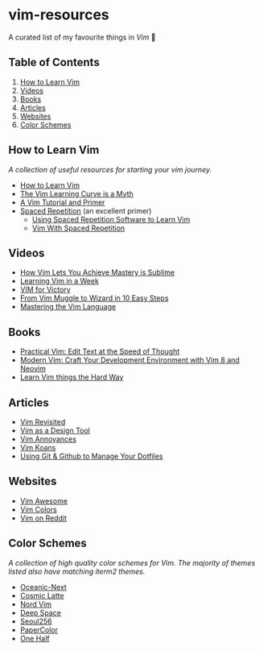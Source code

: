 # vim-resources

A curated list of my favourite things in _Vim_ 🌟

## Table of Contents

1.  [How to Learn Vim](#how-to-learn-vim)
2.  [Videos](#videos)
3.  [Books](#books)
4.  [Articles](#articles)
5.  [Websites](#websites)
6.  [Color Schemes](#color-schemes)

## How to Learn Vim

_A collection of useful resources for starting your vim journey._

* [How to Learn Vim](https://mrmrs.github.io/writing/2013/12/19/how-to-learn-vim/)
* [The Vim Learning Curve is a Myth](https://robots.thoughtbot.com/the-vim-learning-curve-is-a-myth)
* [A Vim Tutorial and Primer](https://danielmiessler.com/study/vim/)
* [Spaced Repetition](https://www.gwern.net/Spaced-repetition) (an excellent primer)
  * [Using Spaced Repetition Software to Learn Vim](https://alfmikula.blogspot.se/2010/11/using-spaced-repetition-software-to.html)
  * [Vim With Spaced Repetition](https://spin.atomicobject.com/2012/03/20/vim-with-spaced-repetition/)

## Videos

* [How Vim Lets You Achieve Mastery is Sublime](https://www.youtube.com/watch?v=1qLstQV2j8w)
* [Learning Vim in a Week](https://www.youtube.com/watch?v=_NUO4JEtkDw)
* [VIM for Victory](https://www.youtube.com/watch?v=2BRbyQC9oMw)
* [From Vim Muggle to Wizard in 10 Easy Steps](https://www.youtube.com/watch?v=MquaityA1SM)
* [Mastering the Vim Language](https://www.youtube.com/watch?v=wlR5gYd6um0)

## Books

* [Practical Vim: Edit Text at the Speed of Thought](https://www.goodreads.com/book/show/36517607-modern-vim)
* [Modern Vim: Craft Your Development Environment with Vim 8 and Neovim](https://www.goodreads.com/book/show/36517607-modern-vim)
* [Learn Vim things the Hard Way](https://www.goodreads.com/book/show/17227647-learn-vimscript-the-hard-way)

## Articles

* [Vim Revisited](https://mislav.net/2011/12/vim-revisited/)
* [Vim as a Design Tool](https://hackdesign.org/lessons/49)
* [Vim Annoyances](https://sanctum.geek.nz/arabesque/vim-annoyances/)
* [Vim Koans](https://sanctum.geek.nz/arabesque/vim-koans/)
* [Using Git & Github to Manage Your Dotfiles](http://blog.smalleycreative.com/tutorials/using-git-and-github-to-manage-your-dotfiles/)

## Websites

* [Vim Awesome](http://vimawesome.com/)
* [Vim Colors](http://vimcolors.com/)
* [Vim on Reddit](http://reddit.com/r/vim)

## Color Schemes

_A collection of high quality color schemes for Vim. The majority of themes listed 
also have matching iterm2 themes._ 

* [Oceanic-Next](https://github.com/mhartington/oceanic-next)
* [Cosmic Latte](https://github.com/nightsense/cosmic_latte)
* [Nord Vim](https://github.com/arcticicestudio/nord-vim)
* [Deep Space](https://github.com/tyrannicaltoucan/vim-deep-space)
* [Seoul256](https://github.com/junegunn/seoul256.vim)
* [PaperColor](https://github.com/NLKNguyen/papercolor-theme)
* [One Half](https://github.com/sonph/onehalf/tree/master/vim)
